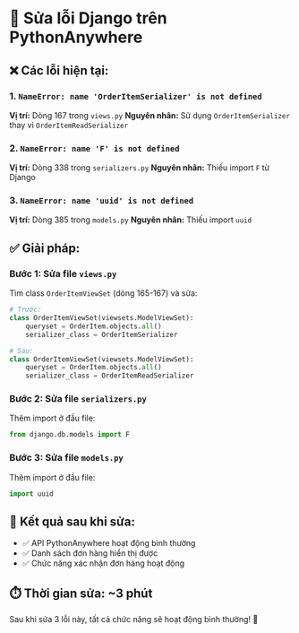 # 🚨 Sửa lỗi Django trên PythonAnywhere

## ❌ **Các lỗi hiện tại:**

### 1. **`NameError: name 'OrderItemSerializer' is not defined`**
**Vị trí:** Dòng 167 trong `views.py`
**Nguyên nhân:** Sử dụng `OrderItemSerializer` thay vì `OrderItemReadSerializer`

### 2. **`NameError: name 'F' is not defined`**
**Vị trí:** Dòng 338 trong `serializers.py`
**Nguyên nhân:** Thiếu import `F` từ Django

### 3. **`NameError: name 'uuid' is not defined`**
**Vị trí:** Dòng 385 trong `models.py`
**Nguyên nhân:** Thiếu import `uuid`

## ✅ **Giải pháp:**

### **Bước 1: Sửa file `views.py`**

Tìm class `OrderItemViewSet` (dòng 165-167) và sửa:
```python
# Trước:
class OrderItemViewSet(viewsets.ModelViewSet):
    queryset = OrderItem.objects.all()
    serializer_class = OrderItemSerializer

# Sau:
class OrderItemViewSet(viewsets.ModelViewSet):
    queryset = OrderItem.objects.all()
    serializer_class = OrderItemReadSerializer
```

### **Bước 2: Sửa file `serializers.py`**

Thêm import ở đầu file:
```python
from django.db.models import F
```

### **Bước 3: Sửa file `models.py`**

Thêm import ở đầu file:
```python
import uuid
```

## 🎯 **Kết quả sau khi sửa:**

- ✅ API PythonAnywhere hoạt động bình thường
- ✅ Danh sách đơn hàng hiển thị được
- ✅ Chức năng xác nhận đơn hàng hoạt động

## ⏱️ **Thời gian sửa: ~3 phút**

Sau khi sửa 3 lỗi này, tất cả chức năng sẽ hoạt động bình thường! 🎉
 
 
 
 